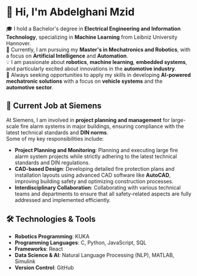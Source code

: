 # 👋 Hi, I'm Abdelghani Mzid

🎓 I hold a Bachelor's degree in **Electrical Engineering and Information Technology**, specializing in **Machine Learning** from Leibniz University Hannover.  
🌱 Currently, I am pursuing my **Master's in Mechatronics and Robotics**, with a focus on **Artificial Intelligence** and **Automation**.  
💡 I am passionate about **robotics**, **machine learning**, **embedded systems**, and particularly excited about innovations in the **automotive industry**.  
🚀 Always seeking opportunities to apply my skills in developing **AI-powered mechatronic solutions** with a focus on **vehicle systems** and the **automotive sector**.

## 💼 Current Job at Siemens
At Siemens, I am involved in **project planning and management** for large-scale fire alarm systems in major buildings, ensuring compliance with the latest technical standards and **DIN norms**.  
Some of my key responsibilities include:

- **Project Planning and Monitoring**: Planning and executing large fire alarm system projects while strictly adhering to the latest technical standards and DIN regulations.
- **CAD-based Design**: Developing detailed fire protection plans and installation layouts using advanced CAD software like **AutoCAD**, improving building safety and optimizing construction processes.
- **Interdisciplinary Collaboration**: Collaborating with various technical teams and departments to ensure that all safety-related aspects are fully addressed and implemented efficiently.


## 🛠 Technologies & Tools
- **Robotics Programming**: KUKA
- **Programming Languages**: C, Python, JavaScript, SQL
- **Frameworks**: React
- **Data Science & AI**: Natural Language Processing (NLP), MATLAB, Simulink
- **Version Control**: GitHub

